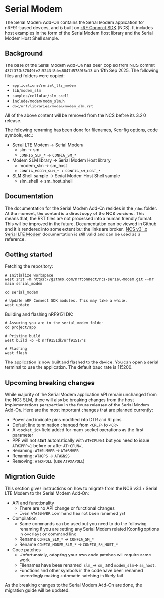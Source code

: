 # Serial Modem

The Serial Modem Add-On contains the Serial Modem application for nRF91-based devices, and is built on [nRF Connect SDK](https://www.nordicsemi.com/Products/Development-software/nRF-Connect-SDK) (NCS).
It includes host examples in the form of the Serial Modem Host library and the Serial Modem Host Shell sample.

## Background

The base of the Serial Modem Add-On has been copied from NCS commit `437f372b37849fe215243f8de48847d578976c13` on 17th Sep 2025.
The following files and folders were copied:

   * `applications/serial_lte_modem`
   * `lib/modem_slm`
   * `samples/cellular/slm_shell`
   * `include/modem/modm_slm.h`
   * `doc/nrf/libraries/modem/modem_slm.rst`

All of the above content will be removed from the NCS before its 3.2.0 release.

The following renaming has been done for filenames, Kconfig options, code symbols, etc.:

   * Serial LTE Modem -> Serial Modem
     * slm -> sm
     * `CONFIG_SLM_*` -> `CONFIG_SM_*`
   * Modem SLM library -> Serial Modem Host library
     * modem_slm -> sm_host
     * `CONFIG_MODEM_SLM_*` -> `CONFIG_SM_HOST_*`
   * SLM Shell sample -> Serial Modem Host Shell sample
     * slm_shell -> sm_host_shell

## Documentation

The documentation for the Serial Modem Add-On resides in the `/doc` folder.
At the moment, the content is a direct copy of the NCS versions. This means that, the RST files are not processed into a human friendly format. This will be improved in the future.
Documentation can be viewed in Github and it is rendered into some extent but the links are broken. [NCS v3.1.x Serial LTE Modem](https://docs.nordicsemi.com/bundle/ncs-3.1.1/page/nrf/applications/serial_lte_modem/README.html) documentation is still valid and can be used as a reference.

## Getting started

Fetching the repository:

```shell
# Initialize workspace
west init -m https://github.com/nrfconnect/ncs-serial-modem.git --mr main serial_modem

cd serial_modem

# Update nRF Connect SDK modules. This may take a while.
west update
```

Building and flashing nRF9151 DK:

```shell
# Assuming you are in the serial_modem folder
cd project/app

# Pristine build
west build -p -b nrf9151dk/nrf9151/ns

# Flashing
west flash
```

The application is now built and flashed to the device. You can open a serial terminal to use the application. The default baud rate is 115200.

## Upcoming breaking changes

While majority of the Serial Modem application API remain unchanged from the NCS SLM, there will also be breaking changes from the host implementations perspective in the future releases of the Serial Modem Add-On. Here are the most important changes that are planned currently:

   * Power and indicate pins modified into DTR and RI pins
   * Default line termination changed from `<CRLF>` to `<CR>`
   * A `<socket_id>` field added for many socket operations as the first parameter
   * PPP will not start automatically with `AT+CFUN=1` but you need to issue `AT#XPPP=1` before or after `AT+CFUN=1`
   * Renaming: `AT#SLMVER` -> `AT#SMVER`
   * Renaming: `AT#GPS` -> `AT#GNSS`
   * Removing: `AT#XPOLL` (use `AT#XAPOLL`)

## Migration Guide

This section gives instructions on how to migrate from the NCS v3.1.x Serial LTE Modem to the Serial Modem Add-On:

   * API and functionality
     * There are no API change or functional changes
     * Even `AT#SLMVER` command has not been renamed yet
   * Compilation
     * Same commands can be used but you need to do the following renaming if you are setting any Serial Modem related Kconfig options in overlays or command line
     * Rename `CONFIG_SLM_*` -> `CONFIG_SM_*`
     * Rename `CONFIG_MODEM_SLM_*` -> `CONFIG_SM_HOST_*`
   * Code patches
     * Unfortunately, adapting your own code patches will require some work
     * Filenames have been renamed: `slm_`-> `sm_` and `modem_slm`-> `sm_host`.
     * Functions and other symbols in the code have been renamed accordingly making automatic patching to likely fail

As the breaking changes to the Serial Modem Add-On are done, the migration guide will be updated.
